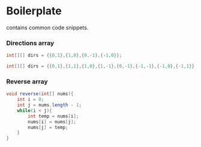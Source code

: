 # Boilerplate
contains common code snippets. 

### Directions array
```java
int[][] dirs = {{0,1},{1,0},{0,-1},{-1,0}};

int[][] dirs = {{0,1},{1,1},{1,0},{1,-1},{0,-1},{-1,-1},{-1,0},{-1,1}};
```
### Reverse array
```java
void reverse(int[] nums){
    int i = 0;
    int j = nums.length - 1;
    while(i < j){
        int temp = nums[i];
        nums[i] = nums[j];
        nums[j] = temp;
    }
}
```
